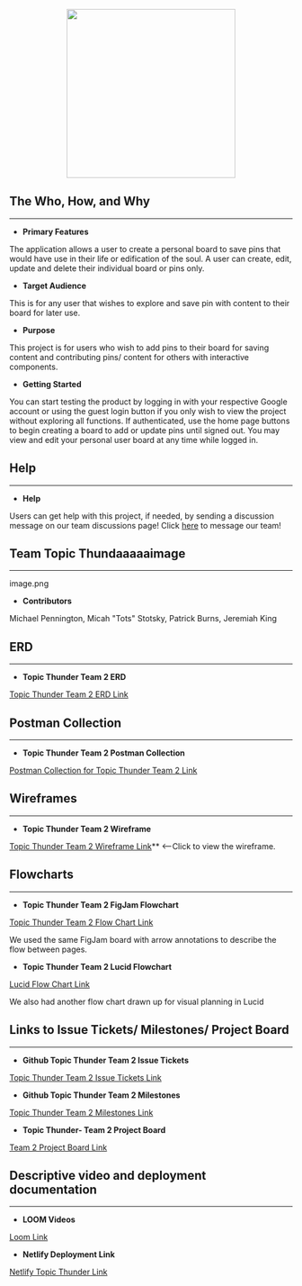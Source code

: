 
<p align="center"><image src="./public/logoType.png" style="height:300px;"></image></p>



## The Who, How, and Why

***

* **Primary Features**

The application allows a user to create a personal board to save pins that would have use in their life or edification of the soul. A user can create, edit, update and delete their individual board or pins only.

* **Target Audience**

This is for any user that wishes to explore and save pin with content to their board for later use. 

* **Purpose**

This project is for users who wish to add pins to their board for saving content and contributing pins/ content for others with interactive components. 

* **Getting Started** 

You can start testing the product by logging in with your respective Google account or using the guest login button if you only wish to view the project without exploring all functions. If authenticated, use the home page buttons to begin creating a board to add or update pins until signed out. You may view and edit your personal user board at any time while logged in. 



## Help

***

* **Help**

Users can get help with this project, if needed, by sending a discussion message on our team discussions page! Click [here](https://github.com/nss-evening-cohort-19/TopicThunder/discussions/23) to message our team!



## Team Topic Thundaaaaaimage

***
image.png
* **Contributors**

Michael Pennington, Micah "Tots" Stotsky, Patrick Burns, Jeremiah King



## ERD

***

* **Topic Thunder Team 2 ERD**

[Topic Thunder Team 2 ERD Link](https://lucid.app/lucidchart/13340502-ea78-487e-b1fd-1396731214cb/edit?invitationId=inv_ed16f191-1154-4050-bf52-dafd5bde348a&page=0_0#?referringapp=slack&login=slack)



## Postman Collection

***

* **Topic Thunder Team 2 Postman Collection**

[Postman Collection for Topic Thunder Team 2 Link](https://gold-flare-64538.postman.co/workspace/e8003116-4f66-485c-bce6-083279a65ad4/request/20400090-be3aec7d-f765-41cc-a006-5361de3e3217)



## Wireframes

***

* **Topic Thunder Team 2 Wireframe**

[Topic Thunder Team 2 Wireframe Link](https://dbdiagram.io/d/62e92d28f31da965e86355c4)** <--Click to view the wireframe.



## Flowcharts

***

* **Topic Thunder Team 2 FigJam Flowchart**

[Topic Thunder Team 2 Flow Chart Link](https://www.figma.com/file/IbTWQlDC5JZszfziknk4Wl/MVP-POS-Team-1)

We used the same FigJam board with arrow annotations to describe the flow between pages.

* **Topic Thunder Team 2 Lucid Flowchart**

[Lucid Flow Chart Link](https://lucid.app/documents/view/0f2813bb-8e81-461a-856f-01699ea04dea)

We also had another flow chart drawn up for visual planning in Lucid



## Links to Issue Tickets/ Milestones/ Project Board

***

* **Github Topic Thunder Team 2 Issue Tickets** 

[Topic Thunder Team 2 Issue Tickets Link](https://github.com/nss-evening-cohort-19/TopicThunder/issues)

* **Github Topic Thunder Team 2 Milestones** 

[Topic Thunder Team 2 Milestones Link](https://github.com/nss-evening-cohort-19/TopicThunder/milestones)

* **Topic Thunder- Team 2 Project Board**

[Team 2 Project Board Link](https://github.com/orgs/nss-evening-cohort-19/projects/7)



## Descriptive video and deployment documentation

***

* **LOOM Videos**

[Loom Link](https://www.loom.com/share/7860eb14e03b491bb27a60b410971eab)

* **Netlify Deployment Link**

[Netlify Topic Thunder Link](https://fluffy-kitten-9d4cc8.netlify.app/)
